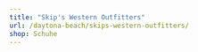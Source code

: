 ```yaml
---
title: "Skip's Western Outfitters"
url: /daytona-beach/skips-western-outfitters/
shop: Schuhe
---
```

